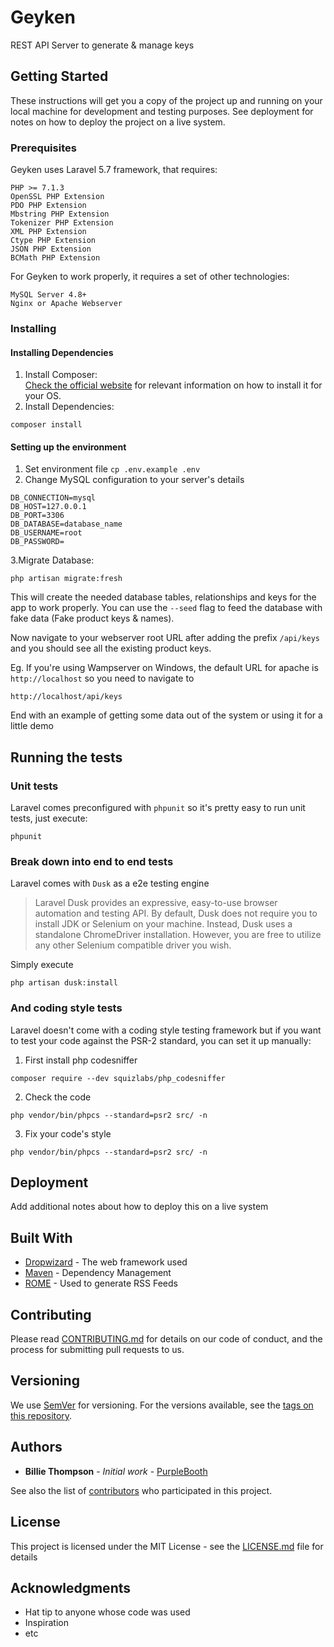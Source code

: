# Geyken

REST API Server to generate & manage keys

## Getting Started

These instructions will get you a copy of the project up and running on your local machine for development and testing purposes. See deployment for notes on how to deploy the project on a live system.

### Prerequisites

Geyken uses Laravel 5.7 framework, that requires: 

```
PHP >= 7.1.3
OpenSSL PHP Extension
PDO PHP Extension
Mbstring PHP Extension
Tokenizer PHP Extension
XML PHP Extension
Ctype PHP Extension
JSON PHP Extension
BCMath PHP Extension
```

For Geyken to work properly, it requires a set of other technologies:

```
MySQL Server 4.8+
Nginx or Apache Webserver
```

### Installing

#### Installing Dependencies
 1. Install Composer:  
 [Check the official website](https://getcomposer.org/download/) for relevant information on how to install it for your OS.
 2. Install Dependencies:
 ```
 composer install
 ```
#### Setting up the environment
1. Set environment file ``cp .env.example .env``
2. Change MySQL configuration to your server's details
```
DB_CONNECTION=mysql
DB_HOST=127.0.0.1
DB_PORT=3306
DB_DATABASE=database_name
DB_USERNAME=root
DB_PASSWORD=
```

3.Migrate Database:  
 ```
 php artisan migrate:fresh
 ```
This will create the needed database tables, relationships and keys for the app to work properly.
You can use the ``--seed`` flag to feed the database with fake data (Fake product keys & names).

Now navigate to your webserver root URL after adding the prefix `/api/keys` and you should see all the existing product keys.

Eg. If you're using Wampserver on Windows, the default URL for apache is `http://localhost` so you need to navigate to 

```
http://localhost/api/keys
```

End with an example of getting some data out of the system or using it for a little demo

## Running the tests

### Unit tests
Laravel comes preconfigured with ``phpunit`` so it's pretty easy to run unit tests, just execute:
```
phpunit
```
### Break down into end to end tests

Laravel comes with `Dusk` as a e2e testing engine

>Laravel Dusk provides an expressive, easy-to-use browser automation and testing API. By default, Dusk does not require you to install JDK or Selenium on your machine. Instead, Dusk uses a standalone ChromeDriver installation. However, you are free to utilize any other Selenium compatible driver you wish.

Simply execute
```
php artisan dusk:install
```

### And coding style tests

Laravel doesn't come with a coding style testing framework but if you want to test your code against the PSR-2 standard, you can set it up manually: 
1. First install php codesniffer
```
composer require --dev squizlabs/php_codesniffer
```
2. Check the code 
```
php vendor/bin/phpcs --standard=psr2 src/ -n
```
3. Fix your code's style
```
php vendor/bin/phpcs --standard=psr2 src/ -n
```

## Deployment

Add additional notes about how to deploy this on a live system

## Built With

* [Dropwizard](http://www.dropwizard.io/1.0.2/docs/) - The web framework used
* [Maven](https://maven.apache.org/) - Dependency Management
* [ROME](https://rometools.github.io/rome/) - Used to generate RSS Feeds

## Contributing

Please read [CONTRIBUTING.md](https://gist.github.com/PurpleBooth/b24679402957c63ec426) for details on our code of conduct, and the process for submitting pull requests to us.

## Versioning

We use [SemVer](http://semver.org/) for versioning. For the versions available, see the [tags on this repository](https://github.com/your/project/tags). 

## Authors

* **Billie Thompson** - *Initial work* - [PurpleBooth](https://github.com/PurpleBooth)

See also the list of [contributors](https://github.com/your/project/contributors) who participated in this project.

## License

This project is licensed under the MIT License - see the [LICENSE.md](LICENSE.md) file for details

## Acknowledgments

* Hat tip to anyone whose code was used
* Inspiration
* etc


